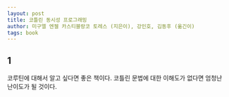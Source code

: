 ```yaml
---
layout: post
title: 코틀린 동시성 프로그래밍
author: 미구엘 엔젤 카스티블랑코 토레스 (지은이), 강인호, 김동후 (옮긴이)
tags: book
---
```


## 1

코루틴에 대해서 알고 싶다면 좋은 책이다. 코틀린 문법에 대한 이해도가 없다면 엄청난 난이도가 될 것이다.
